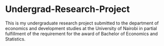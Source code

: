 # Undergrad-Research-Project
This is my undergraduate research project submitted to the department of economics and development studies at the University of Nairobi in partial fulfillment of the requirement for the award of Bachelor of Economics and Statistics. 
